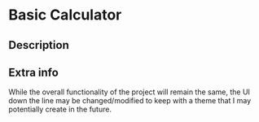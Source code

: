 # Basic Calculator

## Description

## Extra info

While the overall functionality of the project will remain the same, the UI down the line may be changed/modified to keep with a theme that I may potentially create in the future.
